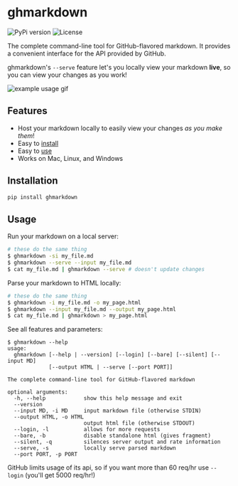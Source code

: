 # ghmarkdown

![PyPi version](https://pypip.in/v/ghmarkdown/badge.svg?style=flat)
![License](https://pypip.in/license/ghmarkdown/badge.svg?style=flat)

The complete command-line tool for GitHub-flavored markdown. It provides a convenient interface for the API provided by GitHub.

ghmarkdown's `--serve` feature let's you locally view your markdown __live__, so you can view your changes as you work!

![example usage gif](http://i.imgur.com/WUCWpOM.gif)

## Features

- Host your markdown locally to easily view your changes _as you make them_!
- Easy to [install](#installation)
- Easy to [use](#usage)
- Works on Mac, Linux, and Windows

## Installation
```bash
pip install ghmarkdown
```

## Usage
Run your markdown on a local server:
```bash
# these do the same thing
$ ghmarkdown -si my_file.md
$ ghmarkdown --serve --input my_file.md
$ cat my_file.md | ghmarkdown --serve # doesn't update changes
```

Parse your markdown to HTML locally:
```bash
# these do the same thing
$ ghmarkdown -i my_file.md -o my_page.html
$ ghmarkdown --input my_file.md --output my_page.html
$ cat my_file.md | ghmarkdown > my_page.html
```

See all features and parameters:

```
$ ghmarkdown --help
usage:
  ghmarkdown [--help | --version] [--login] [--bare] [--silent] [--input MD]
             [--output HTML | --serve [--port PORT]]

The complete command-line tool for GitHub-flavored markdown

optional arguments:
  -h, --help            show this help message and exit
  --version
  --input MD, -i MD     input markdown file (otherwise STDIN)
  --output HTML, -o HTML
                        output html file (otherwise STDOUT)
  --login, -l           allows for more requests
  --bare, -b            disable standalone html (gives fragment)
  --silent, -q          silences server output and rate information
  --serve, -s           locally serve parsed markdown
  --port PORT, -p PORT
```

GitHub limits usage of its api, so if you want more than 60 req/hr use `--login` (you'll get 5000 req/hr!)

